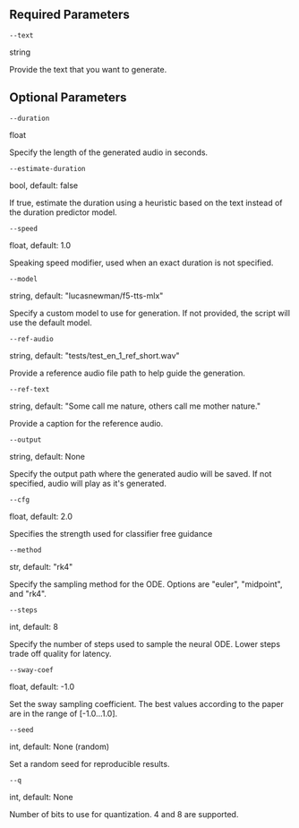 ## Required Parameters

`--text`

string

Provide the text that you want to generate.

## Optional Parameters

`--duration`

float

Specify the length of the generated audio in seconds.

`--estimate-duration`

bool, default: false

If true, estimate the duration using a heuristic based on the text instead of the duration predictor model.

`--speed`

float, default: 1.0

Speaking speed modifier, used when an exact duration is not specified.

`--model`

string, default: "lucasnewman/f5-tts-mlx"

Specify a custom model to use for generation. If not provided, the script will use the default model.

`--ref-audio`

string, default: "tests/test_en_1_ref_short.wav"

Provide a reference audio file path to help guide the generation.

`--ref-text`

string, default: "Some call me nature, others call me mother nature." 

Provide a caption for the reference audio.

`--output`

string, default: None

Specify the output path where the generated audio will be saved. If not specified, audio will play as it's generated.

`--cfg`

float, default: 2.0

Specifies the strength used for classifier free guidance

`--method`

str, default: "rk4"

Specify the sampling method for the ODE. Options are "euler", "midpoint", and "rk4".

`--steps`

int, default: 8

Specify the number of steps used to sample the neural ODE. Lower steps trade off quality for latency.

`--sway-coef`

float, default: -1.0

Set the sway sampling coefficient. The best values according to the paper are in the range of [-1.0...1.0].

`--seed`

int, default: None (random)

Set a random seed for reproducible results.

`--q`

int, default: None

Number of bits to use for quantization. 4 and 8 are supported.
